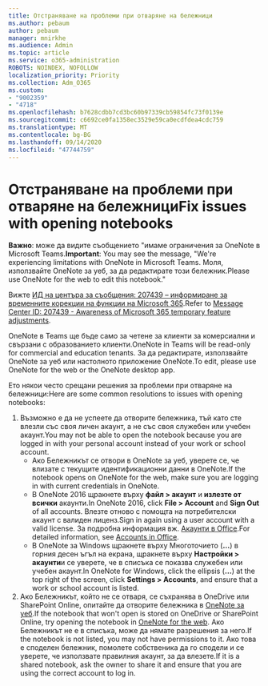 ```yaml
---
title: Отстраняване на проблеми при отваряне на бележници
ms.author: pebaum
author: pebaum
manager: mnirkhe
ms.audience: Admin
ms.topic: article
ms.service: o365-administration
ROBOTS: NOINDEX, NOFOLLOW
localization_priority: Priority
ms.collection: Adm_O365
ms.custom:
- "9002359"
- "4718"
ms.openlocfilehash: b7628cdbb7cd3bc60b97339cb59854fc73f0139e
ms.sourcegitcommit: c6692ce0fa1358ec3529e59ca0ecdfdea4cdc759
ms.translationtype: MT
ms.contentlocale: bg-BG
ms.lasthandoff: 09/14/2020
ms.locfileid: "47744759"
---
```

# <a name="fix-issues-with-opening-notebooks"></a><span data-ttu-id="74480-102">Отстраняване на проблеми при отваряне на бележници</span><span class="sxs-lookup"><span data-stu-id="74480-102">Fix issues with opening notebooks</span></span>

<span data-ttu-id="74480-103">**Важно**: може да видите съобщението "имаме ограничения за OneNote в Microsoft Teams.</span><span class="sxs-lookup"><span data-stu-id="74480-103">**Important**: You may see the message, "We're experiencing limitations with OneNote in Microsoft Teams.</span></span> <span data-ttu-id="74480-104">Моля, използвайте OneNote за уеб, за да редактирате този бележник.</span><span class="sxs-lookup"><span data-stu-id="74480-104">Please use OneNote for the web to edit this notebook."</span></span>

<span data-ttu-id="74480-105">Вижте [ИД на центъра за съобщения: 207439 – информиране за временните корекции на функции на Microsoft 365](https://admin.microsoft.com/Adminportal/Home?source=applauncher#MessageCenter?id=MC207439).</span><span class="sxs-lookup"><span data-stu-id="74480-105">Refer to [Message Center ID: 207439 - Awareness of Microsoft 365 temporary feature adjustments](https://admin.microsoft.com/Adminportal/Home?source=applauncher#MessageCenter?id=MC207439).</span></span>

<span data-ttu-id="74480-106">OneNote в Teams ще бъде само за четене за клиенти за комерсиални и свързани с образованието клиенти.</span><span class="sxs-lookup"><span data-stu-id="74480-106">OneNote in Teams will be read-only for commercial and education tenants.</span></span> <span data-ttu-id="74480-107">За да редактирате, използвайте OneNote за уеб или настолното приложение OneNote.</span><span class="sxs-lookup"><span data-stu-id="74480-107">To edit, please use OneNote for the web or the OneNote desktop app.</span></span>

<span data-ttu-id="74480-108">Ето някои често срещани решения за проблеми при отваряне на бележници:</span><span class="sxs-lookup"><span data-stu-id="74480-108">Here are some common resolutions to issues with opening notebooks:</span></span>

1. <span data-ttu-id="74480-109">Възможно е да не успеете да отворите бележника, тъй като сте влезли със своя личен акаунт, а не със своя служебен или учебен акаунт.</span><span class="sxs-lookup"><span data-stu-id="74480-109">You may not be able to open the notebook because you are logged in with your personal account instead of your work or school account.</span></span>
    - <span data-ttu-id="74480-110">Ако Бележникът се отвори в OneNote за уеб, уверете се, че влизате с текущите идентификационни данни в OneNote.</span><span class="sxs-lookup"><span data-stu-id="74480-110">If the notebook opens on OneNote for the web, make sure you are logging in with current credentials in OneNote.</span></span>
    - <span data-ttu-id="74480-111">В OneNote 2016 щракнете върху **файл > акаунт** и **излезте от всички** акаунти.</span><span class="sxs-lookup"><span data-stu-id="74480-111">In OneNote 2016, click **File > Account** and **Sign Out** of all accounts.</span></span> <span data-ttu-id="74480-112">Влезте отново с помощта на потребителски акаунт с валиден лиценз.</span><span class="sxs-lookup"><span data-stu-id="74480-112">Sign in again using a user account with a valid license.</span></span> <span data-ttu-id="74480-113">За подробна информация вж. [Акаунти в Office](https://support.office.com/article/accounts-in-office-628ea040-f265-49de-b986-be09c3ebf8a9).</span><span class="sxs-lookup"><span data-stu-id="74480-113">For detailed information, see [Accounts in Office](https://support.office.com/article/accounts-in-office-628ea040-f265-49de-b986-be09c3ebf8a9).</span></span> 
    - <span data-ttu-id="74480-114">В OneNote за Windows щракнете върху Многоточието (**...**) в горния десен ъгъл на екрана, щракнете върху **Настройки > акаунти**и се уверете, че в списъка се показва служебен или учебен акаунт.</span><span class="sxs-lookup"><span data-stu-id="74480-114">In OneNote for Windows, click the ellipsis (**…**) at the top right of the screen, click **Settings > Accounts**, and ensure that a work or school account is listed.</span></span> 
2. <span data-ttu-id="74480-115">Ако Бележникът, който не се отваря, се съхранява в OneDrive или SharePoint Online, опитайте да отворите бележника в [OneNote за уеб](https://onenote.com).</span><span class="sxs-lookup"><span data-stu-id="74480-115">If the notebook that won't open is stored on OneDrive or SharePoint Online, try opening the notebook in [OneNote for the web](https://onenote.com).</span></span> <span data-ttu-id="74480-116">Ако Бележникът не е в списъка, може да нямате разрешения за него.</span><span class="sxs-lookup"><span data-stu-id="74480-116">If the notebook is not listed, you may not have permissions to it.</span></span> <span data-ttu-id="74480-117">Ако това е споделен бележник, помолете собственика да го сподели и се уверете, че използвате правилния акаунт, за да влезете.</span><span class="sxs-lookup"><span data-stu-id="74480-117">If it is a shared notebook, ask the owner to share it and ensure that you are using the correct account to log in.</span></span>
